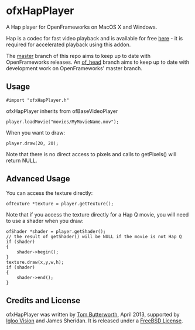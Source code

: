 ofxHapPlayer
============

A Hap player for OpenFrameworks on MacOS X and Windows.

Hap is a codec for fast video playback and is available for free [here](https://github.com/Vidvox/hap-qt-codec) - it is required for accelerated playback using this addon.

The [master](https://github.com/bangnoise/ofxHapPlayer/tree/master) branch of this repo aims to keep up to date with OpenFrameworks releases. An [of_head](https://github.com/bangnoise/ofxHapPlayer/tree/of_head) branch aims to keep up to date with development work on OpenFrameworks' master branch.

Usage
-----

    #import "ofxHapPlayer.h"

ofxHapPlayer inherits from ofBaseVideoPlayer

    player.loadMovie("movies/MyMovieName.mov");

When you want to draw:

	player.draw(20, 20);

Note that there is no direct access to pixels and calls to getPixels() will return NULL.

Advanced Usage
--------------

You can access the texture directly:

	ofTexture *texture = player.getTexture();

Note that if you access the texture directly for a Hap Q movie, you will need to use a shader when you draw:

    ofShader *shader = player.getShader();
    // the result of getShader() will be NULL if the movie is not Hap Q
    if (shader)
    {
        shader->begin();
    }
	texture.draw(x,y,w,h);
    if (shader)
    {
        shader->end();
    }
    
Credits and License
-------------------

ofxHapPlayer was written by [Tom Butterworth](http://kriss.cx/tom), April 2013, supported by [Igloo Vision](http://www.igloovision.com/) and James Sheridan. It is released under a [FreeBSD License](http://github.com/bangnoise/ofxHapPlayer/blob/master/LICENSE).
